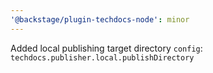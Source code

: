 ```yaml
---
'@backstage/plugin-techdocs-node': minor
---
```


Added local publishing target directory `config`: `techdocs.publisher.local.publishDirectory`
